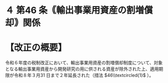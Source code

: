 # ４ 第46 条｟輸出事業用資産の割増償却｠関係

# 【改正の概要】

令和６年度の税制改正において、輸出事業用資産の割増償却制度について、対象となる輸出事業用資産から開発研究の用に供される資産が除外された上、適用期限が令和８年３月31 日まで２年延長された（措法 $46\\textcircled{1}$ ）。